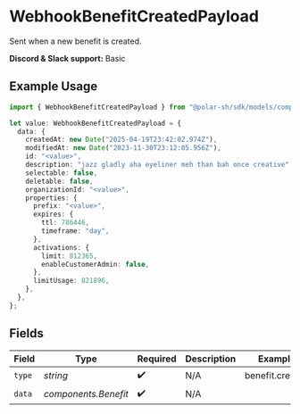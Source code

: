 # WebhookBenefitCreatedPayload

Sent when a new benefit is created.

**Discord & Slack support:** Basic

## Example Usage

```typescript
import { WebhookBenefitCreatedPayload } from "@polar-sh/sdk/models/components/webhookbenefitcreatedpayload.js";

let value: WebhookBenefitCreatedPayload = {
  data: {
    createdAt: new Date("2025-04-19T23:42:02.974Z"),
    modifiedAt: new Date("2023-11-30T23:12:05.956Z"),
    id: "<value>",
    description: "jazz gladly aha eyeliner meh than bah once creative",
    selectable: false,
    deletable: false,
    organizationId: "<value>",
    properties: {
      prefix: "<value>",
      expires: {
        ttl: 786446,
        timeframe: "day",
      },
      activations: {
        limit: 812365,
        enableCustomerAdmin: false,
      },
      limitUsage: 821896,
    },
  },
};
```

## Fields

| Field                | Type                 | Required             | Description          | Example              |
| -------------------- | -------------------- | -------------------- | -------------------- | -------------------- |
| `type`               | *string*             | :heavy_check_mark:   | N/A                  | benefit.created      |
| `data`               | *components.Benefit* | :heavy_check_mark:   | N/A                  |                      |